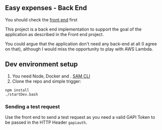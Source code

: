 ## Easy expenses - Back End

You should check the [front end](https://github.com/rafaelnferreira/easy-expenses-frontend) first

This project is a back end implementation to support the goal of the application as described in the Front end project.

You could argue that the application don't need any back-end at all (I agree on that), although I would miss the opportunity to play with AWS Lambda.

## Dev environment setup

1. You need Node, Docker and . [SAM CLI](https://docs.aws.amazon.com/lambda/latest/dg/sam-cli-requirements.html)
2. Clone the repo and simple trigger:

```
npm install
./startDev.bash
```

### Sending a test request

Use the front end to send a test request as you need a valid GAPI Token to be passed in the HTTP Header `gapiauth`.
